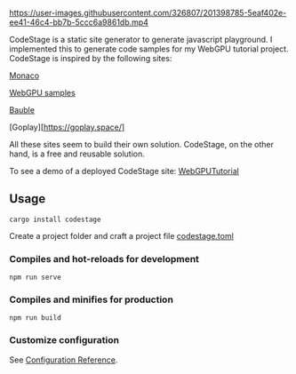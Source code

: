 https://user-images.githubusercontent.com/326807/201398785-5eaf402e-ee41-46c4-bb7b-5ccc6a9861db.mp4

CodeStage is a static site generator to generate javascript playground. I implemented this to generate code samples for my WebGPU tutorial project. CodeStage is inspired by the following sites:

[Monaco](https://microsoft.github.io/monaco-editor/playground.html)

[WebGPU samples](https://austin-eng.com/webgpu-samples)

[Bauble](https://bauble.studio/)

[Goplay][https://goplay.space/]

All these sites seem to build their own solution. CodeStage, on the other hand, is a free and reusable solution.

To see a demo of a deployed CodeStage site: [WebGPUTutorial](https://shi-yan.github.io/WebGPUTutorial/?sample=test_base)

## Usage
```
cargo install codestage
```

Create a project folder and craft a project file [codestage.toml](https://github.com/shi-yan/codestage/blob/master/example_project/codestage.toml)


### Compiles and hot-reloads for development
```
npm run serve
```

### Compiles and minifies for production
```
npm run build
```

### Customize configuration
See [Configuration Reference](https://cli.vuejs.org/config/).

